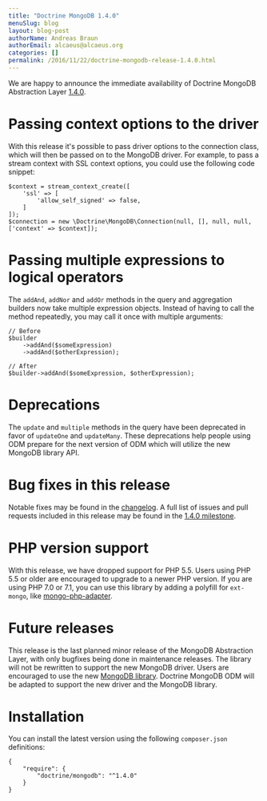 ```yaml
---
title: "Doctrine MongoDB 1.4.0"
menuSlug: blog
layout: blog-post
authorName: Andreas Braun
authorEmail: alcaeus@alcaeus.org
categories: []
permalink: /2016/11/22/doctrine-mongodb-release-1.4.0.html
---
```

We are happy to announce the immediate availability of Doctrine MongoDB
Abstraction Layer
[1.4.0](https://github.com/doctrine/mongodb/releases/tag/1.4.0).

Passing context options to the driver
=====================================

With this release it's possible to pass driver options to the connection
class, which will then be passed on to the MongoDB driver. For example,
to pass a stream context with SSL context options, you could use the
following code snippet:

~~~~ {.sourceCode .php}
$context = stream_context_create([
    'ssl' => [
        'allow_self_signed' => false,
    ]
]);
$connection = new \Doctrine\MongoDB\Connection(null, [], null, null, ['context' => $context]);
~~~~

Passing multiple expressions to logical operators
=================================================

The `addAnd`, `addNor` and `addOr` methods in the query and aggregation
builders now take multiple expression objects. Instead of having to call
the method repeatedly, you may call it once with multiple arguments:

~~~~ {.sourceCode .php}
// Before
$builder
    ->addAnd($someExpression)
    ->addAnd($otherExpression);

// After
$builder->addAnd($someExpression, $otherExpression);
~~~~

Deprecations
============

The `update` and `multiple` methods in the query have been deprecated in
favor of `updateOne` and `updateMany`. These deprecations help people
using ODM prepare for the next version of ODM which will utilize the new
MongoDB library API.

Bug fixes in this release
=========================

Notable fixes may be found in the
[changelog](https://github.com/doctrine/mongodb/blob/master/CHANGELOG-1.4.md#140-2016-11-22).
A full list of issues and pull requests included in this release may be
found in the [1.4.0
milestone](https://github.com/doctrine/mongodb/issues?q=milestone%3A1.4.0).

PHP version support
===================

With this release, we have dropped support for PHP 5.5. Users using PHP
5.5 or older are encouraged to upgrade to a newer PHP version. If you
are using PHP 7.0 or 7.1, you can use this library by adding a polyfill
for `ext-mongo`, like
[mongo-php-adapter](https://github.com/alcaeus/mongo-php-adapter).

Future releases
===============

This release is the last planned minor release of the MongoDB
Abstraction Layer, with only bugfixes being done in maintenance
releases. The library will not be rewritten to support the new MongoDB
driver. Users are encouraged to use the new [MongoDB
library](https://github.com/mongodb/mongo-php-library). Doctrine
MongoDB ODM will be adapted to support the new driver and the MongoDB
library.

Installation
============

You can install the latest version using the following `composer.json`
definitions:

~~~~ {.sourceCode .json}
{
    "require": {
        "doctrine/mongodb": "^1.4.0"
    }
}
~~~~
